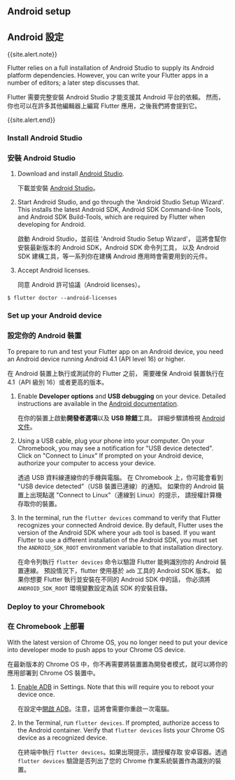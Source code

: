 ## Android setup

## Android 設定

{{site.alert.note}}

  Flutter relies on a full installation of Android Studio to supply
  its Android platform dependencies. However, you can write your
  Flutter apps in a number of editors; a later step discusses that.

  Flutter 需要完整安裝 Android Studio 才能支援其 Android 平台的依賴。
  然而，你也可以在許多其他編輯器上編寫 Flutter 應用，之後我們將會提到它。

{{site.alert.end}}

### Install Android Studio

### 安裝 Android Studio

 1. Download and install [Android Studio]({{site.android-dev}}/studio).

    下載並安裝 [Android Studio]({{site.android-dev}}/studio)。

 1. Start Android Studio, and go through the 'Android Studio Setup Wizard'.
    This installs the latest Android SDK, Android SDK Command-line Tools,
    and Android SDK Build-Tools, which are required by Flutter
    when developing for Android.

    啟動 Android Studio，並前往 'Android Studio Setup Wizard'，
    這將會幫你安裝最新版本的 Android SDK，Android SDK 命令列工具，
    以及 Android SDK 建構工具，等一系列你在建構 Android 應用時會需要用到的元件。

 1. Accept Android licenses.

    同意 Android 許可協議（Android licenses）。

 ```terminal
$ flutter doctor --android-licenses
```

### Set up your Android device

### 設定你的 Android 裝置

To prepare to run and test your Flutter app on an Android device,
you need an Android device running Android 4.1 (API level 16) or higher.

在 Android 裝置上執行或測試你的 Flutter 之前，
需要確保 Android 裝置執行在 4.1（API 級別 16）或者更高的版本。

 1. Enable **Developer options** and **USB debugging** on your device.
    Detailed instructions are available in the
    [Android documentation]({{site.android-dev}}/studio/debug/dev-options).

    在你的裝置上啟動**開發者選項**以及 **USB 除錯**工具。
    詳細步驟請檢視 [Android 文件]({{site.android-dev}}/studio/debug/dev-options)。

 1. Using a USB cable, plug your phone into your computer. On your Chromebook,
    you may see a notification for "USB device detected". Click on "Connect
    to Linux" If prompted on your Android device, authorize your computer
    to access your device. 

    透過 USB 資料線連線你的手機與電腦。
    在 Chromebook 上，你可能會看到 "USB device detected"（USB 裝置已連線）的通知。
    如果你的 Android 裝置上出現點選 "Connect to Linux"（連線到 Linux）的提示，
    請授權計算機存取你的裝置。

 1. In the terminal, run the `flutter devices` command to verify that
    Flutter recognizes your connected Android device.  By default,
    Flutter uses the version of the Android SDK where your `adb`
    tool is based. If you want Flutter to use a different installation
    of the Android SDK, you must set the `ANDROID_SDK_ROOT` environment
    variable to that installation directory.

    在命令列執行 `flutter devices` 命令以驗證 Flutter 能夠識別你的 Android 裝置連線。
    預設情況下，flutter 使用基於 `adb` 工具的 Android SDK 版本。
    如果你想要 Flutter 執行並安裝在不同的 Android SDK 中的話，
    你必須將 `ANDROID_SDK_ROOT` 環境變數設定為該 SDK 的安裝目錄。

### Deploy to your Chromebook

### 在 Chromebook 上部署

With the latest version of Chrome OS, you no longer need to put your
device into developer mode to push apps to your Chrome OS device.

在最新版本的 Chrome OS 中，你不再需要將裝置置為開發者模式，就可以將你的應用部署到 Chrome OS 裝置中。

 1. [Enable ADB][] in Settings. Note that this will require you to reboot your
    device once. 

    在設定中[開啟 ADB][Enable ADB]。注意，這將會需要你重啟一次電腦。

 1. In the Terminal, run `flutter devices`. If prompted, authorize access to
    the Android container. Verify that `flutter devices` lists your Chrome
    OS device as a recognized device.

    在終端中執行 `flutter devices`。如果出現提示，請授權存取
    安卓容器。透過 `flutter devices` 驗證是否列出了您的 Chrome
    作業系統裝置作為識別的裝置。

[Enable ADB]: https://support.google.com/chromebook/answer/9770692
